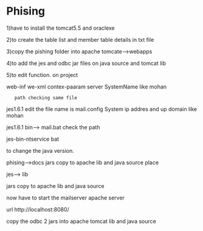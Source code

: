 # Phising
1)have to install the tomcat5.5 and oraclexe

2)to create the table list and member table details in txt file 

3)copy the pishing folder into apache tomcate-->webapps


4)to add the jes and odbc jar files on java source and tomcat lib 


5)to edit function. on project 

web-inf
       we-xml
       contex-paaram
        server
        SystemName like mohan

       path checking same file 

jes1.6.1
     edit the file name is mail.config
      System ip addres and up domain like mohan 

jes1.6.1 bin--> mail.bat
    check the path

jes-bin-ntservice bat

  to change the java version.

phising-->docs
jars copy to apache lib and java source place 

jes--> lib 

  jars copy to apache lib and java source 


now have to start the mailserver
apache server 

url http://localhost:8080/

copy the odbc 2 jars into apache tomcat lib and java source 
